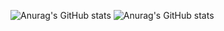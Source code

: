 ![Anurag's GitHub stats](https://github-readme-stats.vercel.app/api?username=JamersonOliveira&show_icons=true&theme=radical)
![Anurag's GitHub stats](https://github-readme-stats.vercel.app/api?username=JamersonOliveira&show_icons=true&theme=dark)
